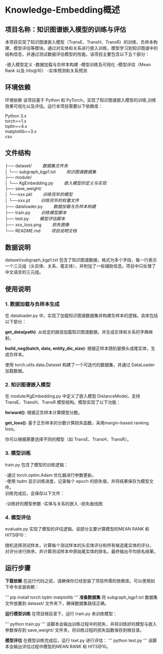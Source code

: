# **Knowledge-Embedding概述**
## 项目名称：知识图谱嵌入模型的训练与评估

本项目实现了知识图谱嵌入模型（TransE、TransH、TransR）的训练、负样本构建、模型评估等模块。通过对实体和关系进行嵌入训练，模型学习到知识图谱中的结构信息，并通过测试数据评估模型的性能。该项目主要包含以下五个部分：

-嵌入模型定义
-数据加载与负样本构建
-模型训练及可视化
-模型评估（Mean Rank 以及 hits@10）
-实体预测和关系预测

## 环境依赖
环境依赖
该项目基于 Python 和 PyTorch，实现了知识图谱嵌入模型的训练,训练效果可视化以及评估。运行本项目需要以下依赖库：

Python 3.x  
torch==1.x  
tqdm==4.x  
matplotlib==3.x  
csv

## 文件结构

├── dataset/                 &nbsp;&nbsp;&nbsp; &nbsp;&nbsp;&nbsp;      _数据集文件夹_  
│   └── subgraph_kgp1.txt        &nbsp;&nbsp;&nbsp;  &nbsp;&nbsp;&nbsp;  _知识图谱数据集_  
├── module/  
│   └── KgEmbedding.py       &nbsp;&nbsp;&nbsp;  &nbsp;&nbsp;&nbsp;      _嵌入模型的定义与实现_  
├── save_weight/    
│   └──xxx.pkl               &nbsp;&nbsp;&nbsp;  &nbsp;&nbsp;&nbsp;      _训练完毕的模型_      
│   └──xxx.pt              &nbsp;&nbsp;&nbsp;   &nbsp;&nbsp;&nbsp;       _训练完毕的权重文件_  
├── dataloader.py           &nbsp;&nbsp;&nbsp;   &nbsp;&nbsp;&nbsp;      _数据加载与负样本构建_  
├── train.py                &nbsp;&nbsp;&nbsp; &nbsp;&nbsp;&nbsp;       _训练模型脚本_  
├── test.py                &nbsp;&nbsp;&nbsp;  &nbsp;&nbsp;&nbsp;      _模型评估脚本_  
├── xxx_loss.png                &nbsp;&nbsp;&nbsp;  &nbsp;&nbsp;&nbsp;      _损失图像_  
└── README.md             &nbsp;&nbsp;&nbsp;   &nbsp;&nbsp;&nbsp;       _项目说明文档_  

## 数据说明
dataset/subgraph_kgp1.txt 包含了知识图谱数据，格式为多个字段，每一行表示一个三元组（头实体、关系、尾实体），并附加了一些辅助信息。项目中只处理了中文语言的三元组。

## 使用说明
### 1. 数据加载与负样本生成
在 dataloader.py 中，实现了加载知识图谱数据集并构建负样本的逻辑。具体包括以下部分：

**get_data(path)**: 从给定的路径加载知识图谱数据，并生成实体和关系的字典映射。  

**build_neg(batch, data, entity_dic_size)**: 根据正样本随机替换头或尾实体，生成负样本。  

使用 torch.utils.data.Dataset 构建了一个可迭代的数据集，并通过 DataLoader 加载数据。

### 2. 知识图谱嵌入模型
在 module/KgEmbedding.py 中定义了嵌入模型 DistanceModel。支持 TransE、TransH、TransR 模型结构。模型实现了以下功能：  

**forward()**: 根据正负样本计算模型分数。  

**get_loss()**: 基于正负样本的分数计算损失函数，采用margin-based ranking loss。  

你可以根据需要选择不同的模型（如 TransE、TransH、TransR）。

### 3. 模型训练
train.py 包含了模型的训练逻辑：

-通过 torch.optim.Adam 优化器进行参数更新。  
-使用 tqdm 显示训练进度，记录每个 epoch 的损失值，并将结果保存为模型文件。  
训练完成后，会保存以下文件：

-训练好的模型参数
-实体与关系的嵌入
-损失曲线图

### 4. 模型评估
evaluate.py 实现了模型的评估逻辑。该部分主要计算模型的MEAN RANK 和 HITS@10：

随机选择测试样本，计算每个测试样本的头实体评分和所有候选尾实体的评分。
对评分进行排序，并计算测试样本中原始尾实体的排名，最终输出平均排名结果。  

## 运行步骤
**下载依赖** 在运行代码之前，请确保你已经安装了项目所需的依赖库。可以使用如下命令安装依赖：

'''
pip install torch tqdm matplotlib
'''
**准备数据集** 将 subgraph_kgp1.txt 数据集文件放置到 dataset/ 文件夹下，确保数据集路径正确。

**运行模型训练** 在项目根目录下，运行 train.py 来训练模型：

'''
python train.py
'''
该脚本会输出训练过程中的损失，并将训练好的模型与嵌入参数保存到 save_weight/ 文件夹，将训练过程的损失函数保存到根目录。

**模型评估** 在模型训练完成后，运行 tset.py 进行评估：
'''
python test.py
'''
该脚本会输出评估过程中模型的MEAN RANK 和 HITS@10。